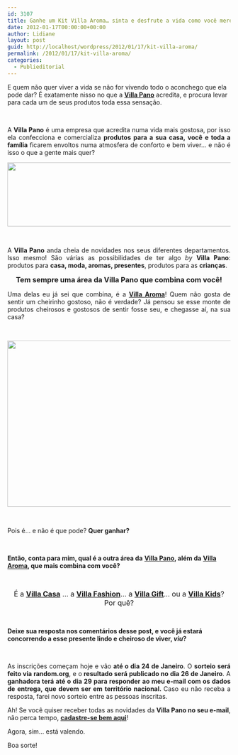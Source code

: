 ```yaml
---
id: 3107
title: Ganhe um Kit Villa Aroma… sinta e desfrute a vida como você merece!
date: 2012-01-17T00:00:00+00:00
author: Lidiane
layout: post
guid: http://localhost/wordpress/2012/01/17/kit-villa-aroma/
permalink: /2012/01/17/kit-villa-aroma/
categories:
  - Publieditorial
---
```

E quem não quer viver a vida se não for vivendo todo o aconchego que ela pode dar? É exatamente nisso no que a **<a href="http://villapano.com.br/" target="_blank">Villa Pano</a>** acredita, e procura levar para cada um de seus produtos toda essa sensação.

&nbsp;

<p align="justify">
  A <strong>Villa Pano</strong> é uma empresa que acredita numa vida mais gostosa, por isso ela confecciona e comercializa <strong>produtos para a sua casa, você e toda a família</strong> ficarem envoltos numa atmosfera de conforto e bem viver… e não é isso o que a gente mais quer?
</p>

<!--more-->

<p align="center">
  <a href="http://www.trololodemulher.com.br/?attachment_id=1349" rel="attachment wp-att-1349"><img class="alignnone size-full wp-image-1349" title="Villa Pano" src="http://www.decoracaodacasa.com/blog/wp-content/uploads/2012/01/Villa-Pano.png" alt="" width="600" height="144" /></a>
</p>

&nbsp;

<p align="justify">
  A <strong>Villa Pano</strong> anda cheia de novidades nos seus diferentes departamentos. Isso mesmo! São várias as possibilidades de ter algo <em>by</em> <strong>Villa Pano</strong>: produtos para <strong>casa, moda, aromas, presentes</strong>, produtos para as <strong>crianças</strong>.
</p>

<p align="center">
  <strong><span style="font-size: medium;">Tem sempre uma área da Villa Pano que combina com você!</span></strong>
</p>

<p align="justify">
  Uma delas eu já sei que combina, é a <strong><a href="http://villapano.com.br/produtos/164/shopbrowse" target="_blank">Villa Aroma</a></strong>! Quem não gosta de sentir um cheirinho gostoso, não é verdade? Já pensou se esse monte de produtos cheirosos e gostosos de sentir fosse seu, e chegasse aí, na sua casa?
</p>

&nbsp;

<p align="center">
  <a href="http://www.trololodemulher.com.br/?attachment_id=1346" rel="attachment wp-att-1346"><img class="alignnone size-full wp-image-1346" title="KIT SABONETE VILLA AROMA[2]" src="http://www.decoracaodacasa.com/blog/wp-content/uploads/2012/01/KIT-SABONETE-VILLA-AROMA2.png" alt="" width="600" height="374" /></a>
</p>

&nbsp;

Pois é… e não é que pode? **Quer ganhar?**

&nbsp;

**Então, conta para mim, qual é a outra área da** <a href="http://villapano.com.br/" target="_blank"><strong>Villa Pano</strong></a>**, além da** <a href="http://villapano.com.br/produtos/164/shopbrowse" target="_blank"><strong>Villa Aroma</strong></a>**, que mais combina com você?**

&nbsp;

<p align="center">
  <span style="font-size: medium;">É a <strong><a href="http://villapano.com.br/produtos/139/shopbrowse" target="_blank">Villa Casa</a></strong> … a <strong><a href="http://villapano.com.br/produtos/140/shopbrowse" target="_blank">Villa Fashion</a></strong>… a <strong><a href="http://villapano.com.br/produtos/165/shopbrowse" target="_blank">Villa Gift</a></strong>… ou a <strong><a href="http://villapano.com.br/produtos/171/shopbrowse" target="_blank">Villa Kids</a></strong>? Por quê?</span>
</p>

&nbsp;

**Deixe sua resposta nos comentários desse post, e você já estará concorrendo a esse presente lindo e cheiroso de viver, _viu_?**

&nbsp;

<p align="justify">
  As inscrições começam hoje e vão <strong>até o dia 24 de Janeiro</strong>. O <strong>sorteio será feito via random.org</strong>, e o<strong> resultado será publicado no dia 26 de Janeiro</strong>. A <strong>ganhadora terá até o dia 29 para responder ao meu e-mail com os dados de entrega, que devem ser em território nacional. </strong>Caso eu não receba a resposta, farei novo sorteio entre as pessoas inscritas.
</p>

<p align="justify">
  Ah! Se você quiser receber todas as novidades da <strong>Villa Pano no seu e-mail</strong>, não perca tempo, <strong><a href="http://villapano.blogspot.com/p/receba-nossa-news.html" target="_blank">cadastre-se bem aqui</a></strong>!
</p>

<p align="justify">
  Agora, sim… está valendo.
</p>

<p align="justify">
  Boa sorte!
</p>